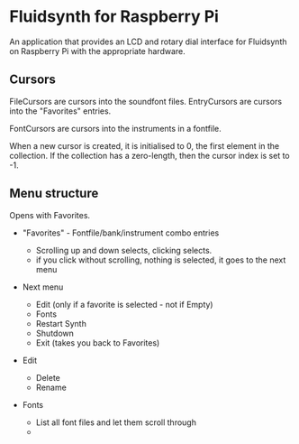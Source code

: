 # Fluidsynth for Raspberry Pi

An application that provides an LCD and rotary dial interface for Fluidsynth on Raspberry Pi with the appropriate hardware.

## Cursors

FileCursors are cursors into the soundfont files.
EntryCursors are cursors into the "Favorites" entries.

FontCursors are cursors into the instruments in a fontfile.

When a new cursor is created, it is initialised to 0, the first element in the collection.
If the collection has a zero-length, then the cursor index is set to -1.


## Menu structure

Opens with Favorites.

- "Favorites" - Fontfile/bank/instrument combo entries
    - Scrolling up and down selects, clicking selects.
    - if you click without scrolling, nothing is selected, it goes to the next menu 

- Next menu 
    - Edit (only if a favorite is selected - not if Empty)
    - Fonts
    - Restart Synth
    - Shutdown
    - Exit (takes you back to Favorites)

- Edit
    - Delete
    - Rename

- Fonts 
    - List all font files and let them scroll through
    - 